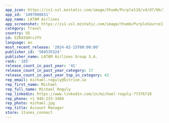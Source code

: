 ```yaml
---
app_icon: https://is1-ssl.mzstatic.com/image/thumb/Purple116/v4/d7/6b/14/d76b1468-4353-0bcc-4114-15c80ca259a0/AppIcon-1x_U007emarketing-0-10-0-0-85-220-0.png/1024x1024bb.png
app_id: '1497908631'
app_name: LATAM Airlines
app_screenshot: https://is1-ssl.mzstatic.com/image/thumb/PurpleSource116/v4/94/22/b9/9422b9cb-2009-da0c-12ca-5fceda299515/6e9158e9-a2a7-42de-bd39-6b755407b3b9_01.png/1242x2688bb.png
category: Travel
country: US
id: EZRd3GHrsJYV
language: en
most_recent_release: '2024-02-15T00:00:00'
publisher_id: '504535324'
publisher_name: LATAM Airlines Group S.A.
rank: '185'
release_count_in_past_year: '41'
release_count_in_past_year_category: 17
release_count_in_past_year_top_in_category: 42
rep_email: michael.roguly@bitrise.io
rep_first_name: Michael
rep_full_name: Michael Roguly
rep_linkedin: https://www.linkedin.com/in/michael-roguly-77376710
rep_phone: +1 949-233-3404
rep_photo: michael.jpg
rep_title: Account Manager
store: itunes_connect
---
```

